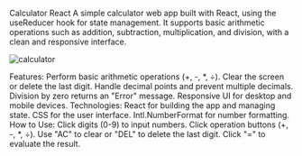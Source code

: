 Calculator React
A simple calculator web app built with React, using the useReducer hook for state management. It supports basic arithmetic operations such as addition, subtraction, multiplication, and division, with a clean and responsive interface.

![calculator](https://github.com/user-attachments/assets/78036251-8843-462e-bad4-e67d5575688e)


Features:
Perform basic arithmetic operations (+, -, *, ÷).
Clear the screen or delete the last digit.
Handle decimal points and prevent multiple decimals.
Division by zero returns an "Error" message.
Responsive UI for desktop and mobile devices.
Technologies:
React for building the app and managing state.
CSS for the user interface.
Intl.NumberFormat for number formatting.
How to Use:
Click digits (0-9) to input numbers.
Click operation buttons (+, -, *, ÷).
Use "AC" to clear or "DEL" to delete the last digit.
Click "=" to evaluate the result.
